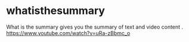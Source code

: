 # whatisthesummary
What is the summary gives you the summary of text and video content .
https://www.youtube.com/watch?v=uRa-zBbmc_o
